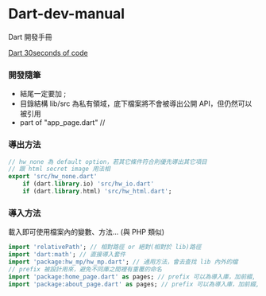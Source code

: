 # Dart-dev-manual
Dart 開發手冊

[Dart 30seconds of code](https://www.30secondsofcode.org/dart/p/1)


### 開發隨筆

- 結尾一定要加 ;
- 目錄結構 lib/src 為私有領域，底下檔案將不會被導出公開 API，但仍然可以被引用
- part of "app_page.dart" // 

### 導出方法
```dart
// hw_none 為 default option，若其它條件符合則優先導出其它項目
// 跟 html secret image 用法相
export 'src/hw_none.dart'
    if (dart.library.io) 'src/hw_io.dart'
    if (dart.library.html) 'src/hw_html.dart';
```

### 導入方法
載入即可使用檔案內的變數、方法... (與 PHP 類似)

```dart
import 'relativePath'; // 相對路徑 or 絕對(相對於 lib)路徑
import 'dart:math'; // 直接導入套件
import 'package:hw_mp/hw_mp.dart'; // 通用方法，會去查找 lib 內外的檔
// prefix 被設計用來，避免不同庫之間裡有重覆的命名
import 'package:home_page.dart' as pages; // prefix 可以為導入庫，加前綴, pages.HomePage()
import 'package:about_page.dart' as pages; // prefix 可以為導入庫，加前綴, pages.AboutPage()
```

